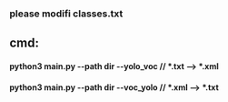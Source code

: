 ### please modifi classes.txt

## cmd:
#### python3 main.py --path dir --yolo_voc // *.txt --> *.xml
#### python3 main.py --path dir --voc_yolo // *.xml --> *.txt



